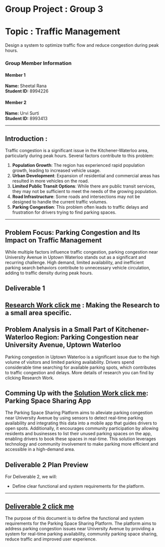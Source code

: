 # Group Project : Group 3

# Topic : Traffic Management  

Design a system to optimize traffic flow and reduce congestion during peak hours.


### Group Member Information
#### Member 1
**Name:** Sheetal Rana  
**Student ID:** 8994226  

#### Member 2
**Name:** Urvi Surti  
**Student ID:** 8993413  


---

## Introduction : 

Traffic congestion is a significant issue in the Kitchener-Waterloo area, particularly during peak hours. Several factors contribute to this problem:

1. **Population Growth**: The region has experienced rapid population growth, leading to increased vehicle usage.
2. **Urban Development**: Expansion of residential and commercial areas has resulted in more vehicles on the road.
3. **Limited Public Transit Options**: While there are public transit services, they may not be sufficient to meet the needs of the growing population.
4. **Road Infrastructure**: Some roads and intersections may not be designed to handle the current traffic volumes.
5. **Parking Congestion**: This problem often leads to traffic delays and frustration for drivers trying to find parking spaces.

---

## Problem Focus: Parking Congestion and Its Impact on Traffic Management

While multiple factors influence traffic congestion, parking congestion near University Avenue in Uptown Waterloo stands out as a significant and recurring challenge. High demand, limited availability, and inefficient parking search behaviors contribute to unnecessary vehicle circulation, adding to traffic density during peak hours.

## Deliverable 1

## [Research Work click me](./Research_Deliverable_1.md) : Making the Research to a small area specific.

## Problem Analysis in a Small Part of Kitchener-Waterloo Region: Parking Congestion near University Avenue, Uptown Waterloo

Parking congestion in Uptown Waterloo is a significant issue due to the high volume of visitors and limited parking availability. Drivers spend considerable time searching for available parking spots, which contributes to traffic congestion and delays.
More details of research you can find by clicking Research Work.

## Comming Up with the [Solution Work click me](./Solution_Deliverable_1.md):  Parking Space Sharing App

The Parking Space Sharing Platform aims to alleviate parking congestion near University Avenue by using sensors to detect real-time parking availability and integrating this data into a mobile app that guides drivers to open spots. Additionally, it encourages community participation by allowing residents and businesses to list their unused parking spaces on the app, enabling drivers to book these spaces in real-time. This solution leverages technology and community involvement to make parking more efficient and accessible in a high-demand area.

## Deliverable 2 Plan Preview

For Deliverable 2, we will:

- Define clear functional and system requirements for the platform.

---

## [Deliverable 2 click me](./Requirements_Deliverable_2.md)

The purpose of this document is to define the functional and system requirements for the Parking Space Sharing Platform. The platform aims to address parking congestion issues near University Avenue by providing a system for real-time parking availability, community parking space sharing, reduce traffic and improved user experience.


